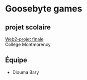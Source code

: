 # Goosebyte games
## projet scolaire

[Web2-projet finale](https://tim-montmorency.com/timdoc/582-211/projets/refonte-siteweb/)  
Collège Montmorency  

## Équipe
- Diouma Bary
